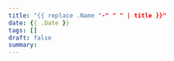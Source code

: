 ```yaml
---
title: "{{ replace .Name "-" " " | title }}"
date: {{ .Date }}
tags: []
draft: false
summary:
---
```


